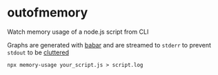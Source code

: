 # outofmemory

Watch memory usage of a node.js script from CLI

Graphs are generated with [babar](https://github.com/stephan83/babar) and are streamed to `stderr` to prevent `stdout` to
be [cluttered](https://www.pixelstech.net/article/1326560863-When-to-use-STDERR-instead-of-STDOUT)


```shell
npx memory-usage your_script.js > script.log
```
